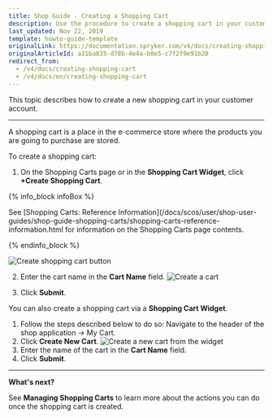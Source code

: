 ```yaml
---
title: Shop Guide - Creating a Shopping Cart
description: Use the procedure to create a shopping cart in your customer account or via a shopping cart widget.
last_updated: Nov 22, 2019
template: howto-guide-template
originalLink: https://documentation.spryker.com/v4/docs/creating-shopping-cart
originalArticleId: a31ba835-d78b-4e4a-b0e5-c7f2f9e91b20
redirect_from:
  - /v4/docs/creating-shopping-cart
  - /v4/docs/en/creating-shopping-cart
---
```


This topic describes how to create a new shopping cart in your customer account.
***

A shopping cart is a place in the e-commerce store where the products you are going to purchase are stored.

To create a shopping cart:

1. On the Shopping Carts page or in the **Shopping Cart Widget**, click **+Create Shopping Cart**.

{% info_block infoBox %}

See [Shopping Carts: Reference Information](/docs/scos/user/shop-user-guides/shop-guide-shopping-carts/shopping-carts-reference-information.html for information on the Shopping Carts page contents.

{% endinfo_block %}

![Create shopping cart button](https://spryker.s3.eu-central-1.amazonaws.com/docs/User+Guides/Shop+User+Guides/Shopping+Carts/Shop+Guide+-+Creating+a+Shopping+Cart/create-shopping-cart-button.png)

2. Enter the cart name in the **Cart Name** field.
![Create a cart](https://spryker.s3.eu-central-1.amazonaws.com/docs/User+Guides/Shop+User+Guides/Shopping+Carts/Shop+Guide+-+Creating+a+Shopping+Cart/create-cart.png)

3. Click **Submit**.

You can also create a shopping cart via a **Shopping Cart Widget**.

1. Follow the steps described below to do so: Navigate to the header of the shop application → My Cart.
2. Click **Create New Cart**.
![Create a new cart from the widget](https://spryker.s3.eu-central-1.amazonaws.com/docs/User+Guides/Shop+User+Guides/Shopping+Carts/Shop+Guide+-+Creating+a+Shopping+Cart/create-cart-from-widget.png)
3. Enter the name of the cart in the **Cart Name** field.
4. Click **Submit**.

***

**What's next?**

See **Managing Shopping Carts** to learn more about the actions you can do once the shopping cart is created.

<!-- Last review date: Aug 01, 2019 -->
